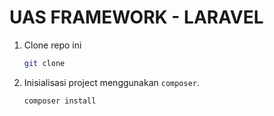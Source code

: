 # UAS FRAMEWORK - LARAVEL

1. Clone repo ini

    ```bash
    git clone
    ```

2. Inisialisasi project menggunakan `composer`.

    ```bash
    composer install
    ```


